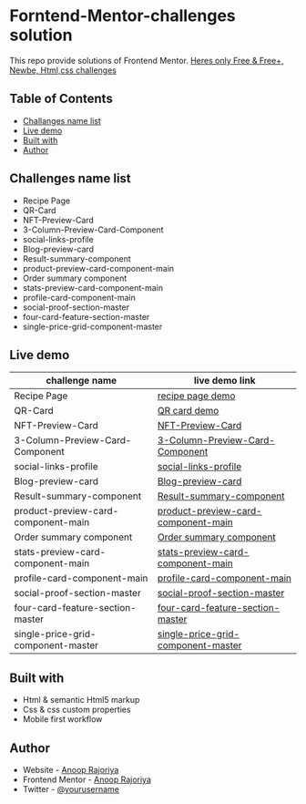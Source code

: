 # Forntend-Mentor-challenges solution
This repo provide solutions of Frontend Mentor. [Heres only Free & Free+, Newbe, Html,css challenges](https://www.frontendmentor.io/challenges?difficulty=1&languages=CSS&type=free%2Cfree-plus)

## Table of Contents
- [Challanges name list](#challenges-name-list)
- [Live demo](#live-demo)
- [Built with](#built-with)
- [Author](#author)

## Challenges name list
- Recipe Page
- QR-Card
- NFT-Preview-Card
- 3-Column-Preview-Card-Component
- social-links-profile
- Blog-preview-card
- Result-summary-component
- product-preview-card-component-main
- Order summary component
- stats-preview-card-component-main
- profile-card-component-main
- social-proof-section-master
- four-card-feature-section-master
- single-price-grid-component-master
## Live demo
| challenge name | live demo link |
| -------------- | -------------- |
| Recipe Page | [recipe page demo](https://anoop-rajoriya.github.io/Forntend-Mentor-challenges/Recipe-Page/) |
| QR-Card | [QR card demo](https://anoop-rajoriya.github.io/Forntend-Mentor-challenges/QR-Card/) |
| NFT-Preview-Card | [NFT-Preview-Card](https://anoop-rajoriya.github.io/Forntend-Mentor-challenges/NFT-Preview-Card/) |
| 3-Column-Preview-Card-Component | [3-Column-Preview-Card-Component](https://anoop-rajoriya.github.io/Forntend-Mentor-challenges/3-Column-Preview-Card-Component/) |
| social-links-profile | [social-links-profile](https://anoop-rajoriya.github.io/Forntend-Mentor-challenges/social-links-profile/) |
| Blog-preview-card | [Blog-preview-card](https://anoop-rajoriya.github.io/Forntend-Mentor-challenges/Blog-preview-card/) |
| Result-summary-component | [Result-summary-component](https://anoop-rajoriya.github.io/Forntend-Mentor-challenges/Result-summary-component/) |
| product-preview-card-component-main | [product-preview-card-component-main](https://anoop-rajoriya.github.io/Forntend-Mentor-challenges/product-preview-card-component-main/) |
| Order summary component | [Order summary component](https://anoop-rajoriya.github.io/Forntend-Mentor-challenges/order-summary-component-main/) |
| stats-preview-card-component-main | [stats-preview-card-component-main](https://anoop-rajoriya.github.io/Forntend-Mentor-challenges/stats-preview-card-component-main/) |
| profile-card-component-main | [profile-card-component-main](https://anoop-rajoriya.github.io/Forntend-Mentor-challenges/profile-card-component-main/) |
|social-proof-section-master | [social-proof-section-master](https://anoop-rajoriya.github.io/Forntend-Mentor-challenges/social-proof-section-master/) |
| four-card-feature-section-master | [four-card-feature-section-master](https://anoop-rajoriya.github.io/Forntend-Mentor-challenges/four-card-feature-section-master/) |
| single-price-grid-component-master | [single-price-grid-component-master](https://anoop-rajoriya.github.io/Forntend-Mentor-challenges/single-price-grid-component-master/) |

## Built with
- Html & semantic Html5 markup
- Css & css custom properties
- Mobile first workflow
## Author
- Website - [Anoop Rajoriya](https://www.your-site.com)
- Frontend Mentor - [Anoop Rajoriya](https://www.frontendmentor.io/profile/Anoop-Rajoriya)
- Twitter - [@yourusername](https://www.twitter.com/yourusername)
